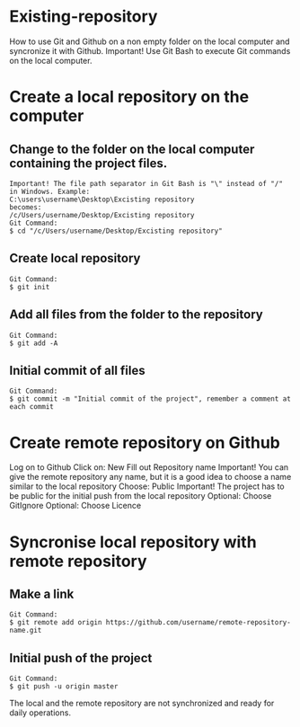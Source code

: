 # Existing-repository
How to use Git and Github on a non empty folder on the local computer and syncronize it with Github.
Important! Use Git Bash to execute Git commands on the local computer.
# Create a local repository on the computer
## Change to the folder on the local computer containing the project files.
```
Important! The file path separator in Git Bash is "\" instead of "/" in Windows. Example:
C:\users\username\Desktop\Excisting repository
becomes:
/c/Users/username/Desktop/Excisting repository
Git Command:
$ cd "/c/Users/username/Desktop/Excisting repository"
```
## Create local repository
```
Git Command:
$ git init
```
## Add all files from the folder to the repository
```
Git Command:
$ git add -A
```
## Initial commit of all files 
```
Git Command:
$ git commit -m "Initial commit of the project", remember a comment at each commit
```
# Create remote repository on Github
Log on to Github
Click on: New
Fill out Repository name
Important! You can give the remote repository any name, but it is a good idea to choose a name similar to the local repository
Choose: Public
Important! The project has to be public for the initial push from the local repository
Optional: Choose GitIgnore
Optional: Choose Licence
# Syncronise local repository with remote repository
## Make a link
```
Git Command:
$ git remote add origin https://github.com/username/remote-repository-name.git
```
## Initial push of the project
```
Git Command:
$ git push -u origin master
```
The local and the remote repository are not synchronized and ready for daily operations.

